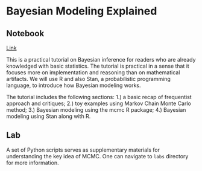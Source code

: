 # Bayesian Modeling Explained

## Notebook

[Link](https://everdark.github.io/k9/bayesian/bayesian_modeling_explained.nb.html)

This is a practical tutorial on Bayesian inference for readers who are already knowledged with basic statistics.
The tutorial is practical in a sense that it focuses more on implementation and reasoning than on mathematical artifacts.
We will use R and also Stan, a probabilistic programming language, to introduce how Bayesian modeling works.

The tutorial includes the following sections:
1.) a basic recap of frequentist approach and critiques;
2.) toy examples using Markov Chain Monte Carlo method;
3.) Bayesian modeling using the mcmc R package;
4.) Bayesian modeling using Stan along with R.

## Lab

A set of Python scripts serves as supplementary materials for understanding the key idea of MCMC.
One can navigate to `labs` directory for more information.

